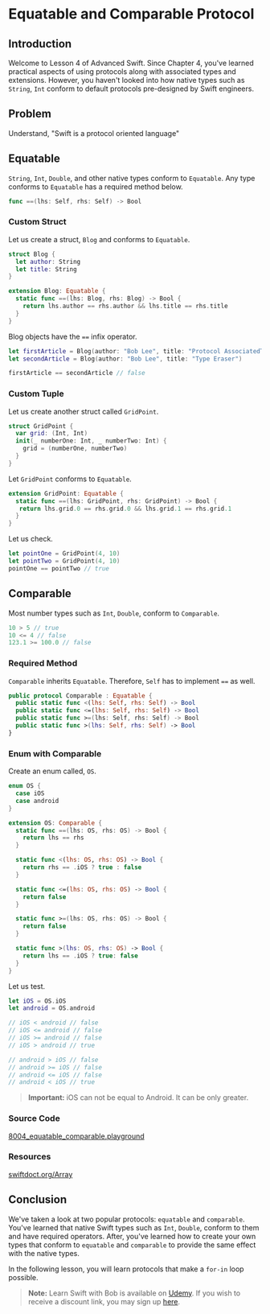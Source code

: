 # Equatable and Comparable Protocol

## Introduction
Welcome to Lesson 4 of Advanced Swift. Since Chapter 4, you've learned practical aspects of using protocols along with associated types and extensions. However, you haven't looked into how native types such as `String`, `Int` conform to default protocols pre-designed by Swift engineers.

## Problem
Understand, "Swift is a protocol oriented language"

## Equatable
`String`, `Int`, `Double`, and other native types conform to `Equatable`. Any type conforms to `Equatable` has a required method below.

```swift
func ==(lhs: Self, rhs: Self) -> Bool
```

### Custom Struct
Let us create a struct, `Blog` and conforms to `Equatable`.

```swift
struct Blog {
  let author: String
  let title: String
}

extension Blog: Equatable {
  static func ==(lhs: Blog, rhs: Blog) -> Bool {
    return lhs.author == rhs.author && lhs.title == rhs.title
  }
}
```
Blog objects have the `==` infix operator.

```swift
let firstArticle = Blog(author: "Bob Lee", title: "Protocol AssociatedType")
let secondArticle = Blog(author: "Bob Lee", title: "Type Eraser")

firstArticle == secondArticle // false
```

### Custom Tuple
Let us create another struct called `GridPoint`.

```swift
struct GridPoint {
  var grid: (Int, Int)
  init(_ numberOne: Int, _ numberTwo: Int) {
    grid = (numberOne, numberTwo)
  }
}
```

Let `GridPoint` conforms to `Equatable`.
```swift
extension GridPoint: Equatable {
  static func ==(lhs: GridPoint, rhs: GridPoint) -> Bool {
   return lhs.grid.0 == rhs.grid.0 && lhs.grid.1 == rhs.grid.1
  }
}
```

Let us check.

```swift
let pointOne = GridPoint(4, 10)
let pointTwo = GridPoint(4, 10)
pointOne == pointTwo // true
```

## Comparable
Most number types such as `Int`, `Double`, conform to `Comparable`.

```swift
10 > 5 // true
10 <= 4 // false
123.1 >= 100.0 // false
```

### Required Method
`Comparable` inherits `Equatable`. Therefore, `Self` has to implement `==` as well.

```swift
public protocol Comparable : Equatable {
  public static func <(lhs: Self, rhs: Self) -> Bool
  public static func <=(lhs: Self, rhs: Self) -> Bool
  public static func >=(lhs: Self, rhs: Self) -> Bool
  public static func >(lhs: Self, rhs: Self) -> Bool
}
```

### Enum with Comparable
Create an enum called, `OS`.

```swift
enum OS {
  case iOS
  case android
}

extension OS: Comparable {
  static func ==(lhs: OS, rhs: OS) -> Bool {
    return lhs == rhs
  }

  static func <(lhs: OS, rhs: OS) -> Bool {
    return rhs == .iOS ? true : false
  }

  static func <=(lhs: OS, rhs: OS) -> Bool {
    return false
  }

  static func >=(lhs: OS, rhs: OS) -> Bool {
    return false
  }

  static func >(lhs: OS, rhs: OS) -> Bool {
    return lhs == .iOS ? true: false
  }
}
```

Let us test.

```swift
let iOS = OS.iOS
let android = OS.android

// iOS < android // false
// iOS <= android // false
// iOS >= android // false
// iOS > android // true

// android > iOS // false
// android >= iOS // false
// android <= iOS // false
// android < iOS // true
```

> **Important:** iOS can not be equal to Android. It can be only greater.

### Source Code
[8004_equatable_comparable.playground](https://www.dropbox.com/sh/zusz6m5vrynqj8i/AADpeaEYRIgh5jPODZtTefD0a?dl=0)

### Resources
[swiftdoct.org/Array](http://swiftdoc.org/v3.0/type/Array/hierarchy/)

## Conclusion
We've taken a look at two popular protocols: `equatable` and `comparable`. You've learned that native Swift types such as `Int`, `Double`, conform to them and have required operators. After, you've learned how to create your own types that conform to `equatable` and `comparable` to provide the same effect with the native types.

In the following lesson, you will learn protocols that make a `for-in` loop possible.

> **Note:** Learn Swift with Bob is available on [Udemy](https://udemy.com/learn-swift-with-bob/). If you wish to receive a discount link, you may sign up [here](https://goo.gl/RR4K27).
